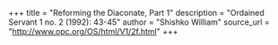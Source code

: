 +++
title = "Reforming the Diaconate, Part 1"
description = "Ordained Servant 1 no. 2 (1992): 43-45"
author = "Shishko William"
source_url = "http://www.opc.org/OS/html/V1/2f.html"
+++
